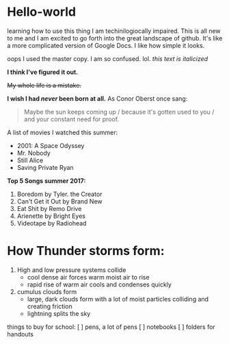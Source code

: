# Hello-world
learning how to use this thing
I am techinilogiocally impaired.  This is all new to me and I am excited to go forth into the great landscape of github.  It's like a more complicated version of Google Docs.  I like how simple it looks.


oops I used the master copy.  I am so confused. lol.
*this text is italicized* 


**I think I've figured it out.**


~~My whole life is a mistake.~~


**I wish I had _never_ been born at all.**
As Conor Oberst once sang: 
>Maybe the sun keeps coming up / because it's gotten used to you / and your constant need for proof.


A list of movies I watched this summer:
- 2001: A Space Odyssey
- Mr. Nobody
- Still Alice
- Saving Private Ryan


**Top 5 Songs summer 2017:**
1. Boredom by Tyler. the Creator
2. Can't Get it Out by Brand New
3. Eat Shit by Remo Drive
4. Arienette by Bright Eyes
5. Videotape by Radiohead


# How Thunder storms form:
1. High and low pressure systems collide
    - cool dense air forces warm moist air to rise
    - rapid rise of warm air cools and condenses quickly
2. cumulus clouds form
    - large, dark clouds form with a lot of moist particles colliding and creating friction
    - lightning splits the sky 
    

things to buy for school:
[ ] pens, a lot of pens
[ ] notebooks
[ ] folders for handouts
    
